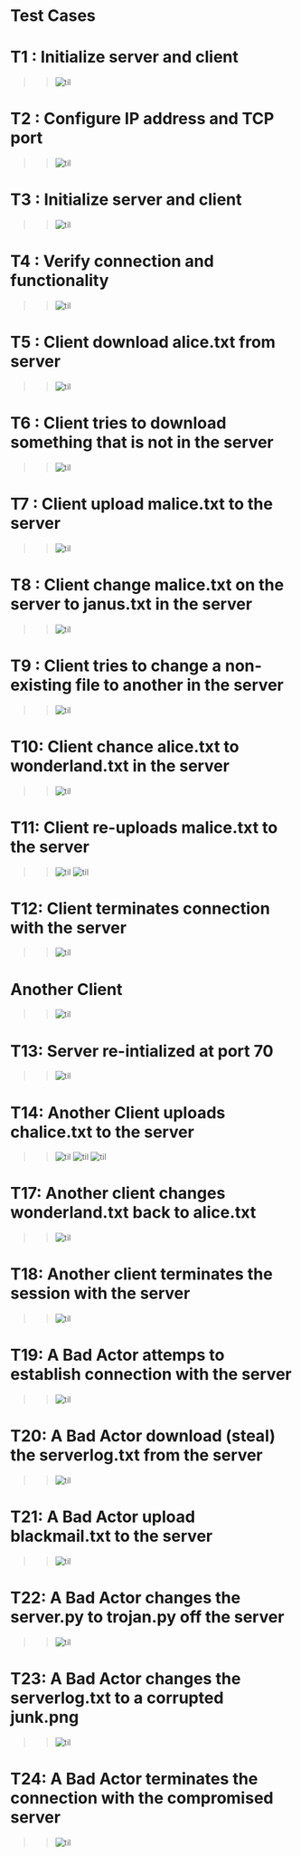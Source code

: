# Test Cases

# T1 : Initialize server and client
> > ![til](screenshots/s0.png)

# T2 : Configure IP address and TCP port
> > ![til](screenshots/s1.png)

# T3 : Initialize server and client
> > ![til](screenshots/s3.png)

# T4 : Verify connection and functionality
> > ![til](screenshots/s4.png)

# T5 : Client download alice.txt from server
> > ![til](screenshots/s5.png)

# T6 : Client tries to download something that is not in the server
> > ![til](screenshots/s6.png)

# T7 : Client upload malice.txt to the server
> > ![til](screenshots/s7.png)

# T8 : Client change malice.txt on the server to janus.txt in the server
> > ![til](screenshots/s8.png)

# T9 : Client tries to change a non-existing file to another in the server
> > ![til](screenshots/s9.png)

# T10: Client chance alice.txt to wonderland.txt in the server
> > ![til](screenshots/s11.png)


# T11: Client re-uploads malice.txt to the server
> > ![til](screenshots/s13.png)
> > ![til](screenshots/s14.png)

# T12: Client terminates connection with the server
> > ![til](screenshots/s15.png)

# Another Client
> > ![til](screenshots/w0.png)

# T13: Server re-intialized at port 70
> > ![til](screenshots/w1.png)

# T14: Another Client uploads chalice.txt to the server
> > ![til](screenshots/w3.png)
> > ![til](screenshots/w4.png)
> > ![til](screenshots/w7.png)

# T17: Another client changes wonderland.txt back to alice.txt
> > ![til](screenshots/w8.png)

# T18: Another client terminates the session with the server
> > ![til](screenshots/w9.png)

# T19: A Bad Actor attemps to establish connection with the server
> > ![til](screenshots/e1.png)

# T20: A Bad Actor download (steal) the serverlog.txt from the server
> > ![til](screenshots/e2.png)

# T21: A Bad Actor upload blackmail.txt to the server
> > ![til](screenshots/e3.png)

# T22: A Bad Actor changes the server.py to trojan.py off the server
> > ![til](screenshots/e4.png)

# T23: A Bad Actor changes the serverlog.txt to a corrupted junk.png
> > ![til](screenshots/e5.png)

# T24: A Bad Actor terminates the connection with the compromised server
> > ![til](screenshots/e9.png)
